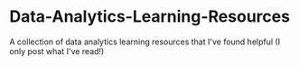 # Data-Analytics-Learning-Resources
A collection of data analytics learning resources that I've found helpful (I only post what I've read!)
